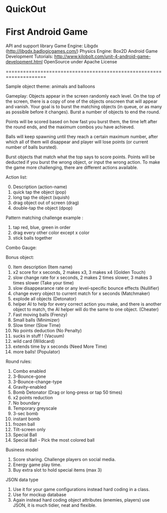 QuickOut
==========

First Android Game
====================================================================
API and support library
Game Engine: Libgdx (http://libgdx.badlogicgames.com/)
Physics Engine: Box2D
Android Game Development Tutorials: http://www.kilobolt.com/unit-4-android-game-development.html
OpenSource under Apache License

====================================================================

Sample object theme: animals and balloons

Gameplay: Objects appear in the screen randomly each level. On the top of the screen, 
there is a copy of one of the objects onscreen that will appear and vanish. Your goal is to burst the matching objects (in queue, or as many as possible before it changes). Burst a number of objects to end the round.

Points will be scored based on how fast you burst them, the time left after the round ends, and the maximum combos you have achieved.

Balls will keep spawning until they reach a certain maximum number, after which all of them will disappear and player will lose points (or current number of balls bursted).

Burst objects that match what the top says to score points.
Points will be deducted if you burst the wrong object, or input the wrong action.
To make the game more challenging, there are different actions available.

Action list:

0. Description  (action-name)
1. quick tap the object (pop)
2. long tap the object (squish)
3. drag object out of screen (drag)
4. double-tap the object (dpop)

Pattern matching challenge example :

1. tap red, blue, green in order
2. drag every other color except x color
3. stick balls together 

Combo Gauge:


Bonus object:

0. Item description (Item name)
1. x2 score for x seconds, 2 makes x3, 3 makes x4 (Golden Touch) 
2. slow change rate for x seconds, 2 makes 2 times slower, 3 makes 3 times slower (Take your time)
3. slow disappearance rate or any level-specific bounce effects (Nullifier)
4. change every object to current match for x seconds (Matchmaker)
5. explode all objects  (Detonator)
6. helper AI to help for every correct action you make, and there is another object to match, the AI helper will do the same to one object. (Cheater)
7. Fast moving balls (Frenzy)
8. Small balls (Minimizer)
9. Slow timer (Slow Time)
10. No points deduction (No Penalty)
11. sucks in stuff ! (Vacuum)
12. wild card (Wildcard)
13. extends time by x seconds (Need More Time)
14. more balls! (Populator)

Round rules:
1. Combo enabled
2. 3-Bounce-gone
3. 3-Bounce-change-type
4. Gravity-enabled
5. Bomb Detonator (Drag or long-press or tap 50 times)
6. x2 points reduction
7. No boundary
8. Temporary greyscale
9. 3-sec bomb
10. instant bomb
11. frozen ball
12. Tilt-screen only
13. Special Ball 
14. Special Ball - Pick the most colored ball

Business model
1. Score sharing. Challenge players on social media.
2. Energy game play time.
3. Buy extra slot to hold special items (max 3)

JSON data type
1. Use it for your game configurations instead hard coding in a class. 
2. Use for mockup database 
3. Again instead hard coding object attributes (enemies, players) use JSON, it is much tidier, neat and flexible.



